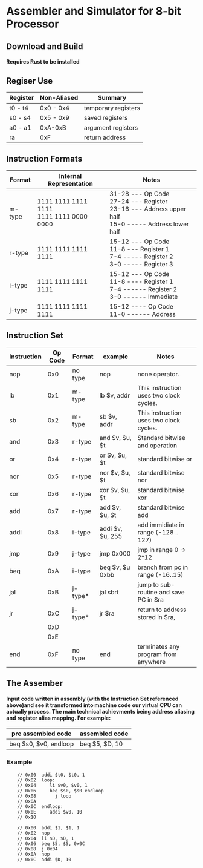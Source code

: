 # **Assembler and Simulator for 8-bit Processor**
## **Download and Build**

#### Requires Rust to be installed

## **Regiser Use**
|Register|Non-Aliased|Summary|
|---|---|---|
|t0 - t4|0x0 - 0x4|temporary registers|
|s0 - s4|0x5 - 0x9|saved registers|
|a0 - a1| 0xA-0xB| argument registers|
|ra|0xF|return address|

## **Instruction Formats**
|Format| Internal Representation| Notes|
|---|---|---|
|m-type| 1111 1111 1111 1111 <br /> 1111 1111 0000 0000| 31-28 --- Op Code <br  /> 27-24 --- Register <br /> 23-16 --- Address upper half <br /> 15-0 ----- Address lower half|
|r-type| 1111 1111 1111 1111| 15-12 --- Op Code <br /> 11-8 --- Register 1 <br /> 7-4 ----- Register 2 <br /> 3-0 ----- Register 3|
|i-type| 1111 1111 1111 1111| 15-12 --- Op Code <br /> 11-8 ---- Register 1 <br /> 7-4 ------ Register 2 <br /> 3-0 ------ Immediate
|j-type| 1111 1111 1111 1111| 15-12 ---- Op Code <br /> 11-0 ------ Address|
## **Instruction Set**

|Instruction|Op Code|Format|example|Notes|
|----|-----|------|-----|---|
|nop|0x0|no type| nop| none operator.
|lb|0x1|m-type| lb $v, addr| This instruction uses two clock cycles.
|sb|0x2|m-type| sb $v, addr| This instruction uses two clock cycles.
|and|0x3|r-type| and $v, $u, $t| Standard bitwise and operation
|or|0x4|r-type|or $v, $u, $t| standard bitwise or
|nor|0x5|r-type|nor $v, $u, $t| standard bitwise nor
|xor|0x6|r-type|xor $v, $u, $t| standard bitwise xor
|add|0x7|r-type|add $v, $u, $t| standard bitwise add
|addi|0x8|i-type|addi $v, $u, 255| add immidiate in range (-128 .. 127)
|jmp|0x9|j-type|jmp 0x000| jmp in range 0 -> 2^12
|beq|0xA|i-type|beq $v, $u 0xbb| branch from pc in range (-16..15)
|jal|0xB|j-type*|jal sbrt| jump to sub-routine and save PC in $ra
|jr|0xC|j-type*|jr $ra| return to address stored in $ra, 
||0xD|
||0xE|
|end|0xF| no type| end| terminates any program from anywhere
## **The Assember**
#### Input code written in assembly (with the Instruction Set referenced above)and see it transformed into machine code our virtual CPU can actually process. The main technical achievments being address aliasing and register alias  mapping. For example:
|pre assembled code|assembled code|
|----|----|
|beq $s0, $v0, endloop|beq $5, $D, 10|

### Example
        
        // 0x00  addi $t0, $t0, 1
        // 0x02  loop:
        // 0x04     li $v0, $v0, 1
        // 0x06     beq $s0, $s0 endloop
        // 0x08       j loop
        // 0x0A
        // 0x0C  endloop:
        // 0x0E     addi $v0, 10
        // 0x10     

        // 0x00  addi $1, $1, 1
        // 0x02  nop
        // 0x04  li $D, $D, 1
        // 0x06  beq $5, $5, 0x0C
        // 0x08  j 0x04
        // 0x0A  nop
        // 0x0C  addi $D, 10
        
